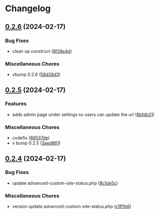 # Changelog

## [0.2.6](https://github.com/devuri/advanced-custom-site-status/compare/v0.2.5...v0.2.6) (2024-02-17)


### Bug Fixes

* clean up construct ([8f38e4d](https://github.com/devuri/advanced-custom-site-status/commit/8f38e4db862744285556dc9b8acc18acb5925036))


### Miscellaneous Chores

* vbump 0.2.6 ([58d28d3](https://github.com/devuri/advanced-custom-site-status/commit/58d28d37392bbf3cde5fd606d70a57f9968f14ba))

## [0.2.5](https://github.com/devuri/advanced-custom-site-status/compare/v0.2.4...v0.2.5) (2024-02-17)


### Features

* adds admin page under settings so users can update the url ([8bfdb21](https://github.com/devuri/advanced-custom-site-status/commit/8bfdb2161ea7ae7446106d2b5050f5520bbf27c0))


### Miscellaneous Chores

* codefix ([88537de](https://github.com/devuri/advanced-custom-site-status/commit/88537de25dacb85f86f73f9a635d742022a66a89))
* v bump 0.2.5 ([3aed861](https://github.com/devuri/advanced-custom-site-status/commit/3aed861e7dd877f1e42e3e342720343dc431abdf))

## [0.2.4](https://github.com/devuri/advanced-custom-site-status/compare/v0.2.3...v0.2.4) (2024-02-17)


### Bug Fixes

* update advanced-custom-site-status.php ([8c1de5c](https://github.com/devuri/advanced-custom-site-status/commit/8c1de5c1c1a4d80960372733d68587258b9b33e4))


### Miscellaneous Chores

* version update advanced-custom-site-status.php ([c1ff1b6](https://github.com/devuri/advanced-custom-site-status/commit/c1ff1b6d182a26cd6a17bb5edb9a2f2bd4b76a82))
